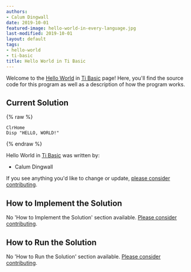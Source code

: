 ```yaml
---
authors:
- Calum Dingwall
date: 2019-10-01
featured-image: hello-world-in-every-language.jpg
last-modified: 2019-10-01
layout: default
tags:
- hello-world
- ti-basic
title: Hello World in Ti Basic
---
```


Welcome to the [Hello World](https://sampleprograms.io/projects/hello-world) in [Ti Basic](https://sampleprograms.io/languages/ti-basic) page! Here, you'll find the source code for this program as well as a description of how the program works.

## Current Solution

{% raw %}

```ti_basic
ClrHome
Disp "HELLO, WORLD!"

```

{% endraw %}

Hello World in [Ti Basic](https://sampleprograms.io/languages/ti-basic) was written by:

- Calum Dingwall

If you see anything you'd like to change or update, [please consider contributing](https://github.com/TheRenegadeCoder/sample-programs).

## How to Implement the Solution

No 'How to Implement the Solution' section available. [Please consider contributing](https://github.com/TheRenegadeCoder/sample-programs-website).

## How to Run the Solution

No 'How to Run the Solution' section available. [Please consider contributing](https://github.com/TheRenegadeCoder/sample-programs-website).
